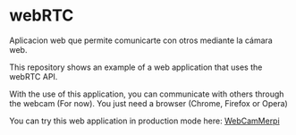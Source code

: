 # webRTC

Aplicacion web que permite comunicarte con otros mediante la cámara web.

This repository shows an example of a web application that uses the webRTC API.

With the use of this application, you can communicate with others through the webcam (For now). You just need a browser (Chrome, Firefox or Opera)

You can try this web application in production mode here: [WebCamMerpi](https://webcam.merpi.tk)
